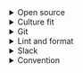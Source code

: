 <details>
<summary>Open source</summary>

1. [Complete guide to open source - how to contribute](https://youtu.be/yzeVMecydCE)
1. [github: abhisheknaiidu/awesome-github-profile-readme](https://github.com/abhisheknaiidu/awesome-github-profile-readme/pulls)

</details>

<details>
<summary>Culture fit</summary>

1. [12. 사고를 쳐도 혼나지 않는 회사](https://brunch.co.kr/@svillustrated/13)

</details>

<details>
<summary>Git</summary>

1. [GitLens Extension in Visual Studio Code](https://youtu.be/C6wMNoe78oc)
1. [13 Advanced (but useful) Git Techniques and Shortcuts](https://youtu.be/ecK3EnyGD8o)
1. [github: tiimgreen/github-cheat-sheet](https://github.com/tiimgreen/github-cheat-sheet)
1. [8.3 Customizing Git - Git Hooks](https://git-scm.com/book/en/v2/Customizing-Git-Git-Hooks)
1. [Github: tiimgreen/github-cheat-sheet](https://github.com/tiimgreen/github-cheat-sheet)
1. [Git for Professionals Tutorial - Tools & Concepts for Mastering Version Control with Git](https://youtu.be/Uszj_k0DGsg)
1. [Using Git with Visual Studio Code (Official Beginner Tutorial)](https://youtu.be/i_23KUAEtUM)
1. [How to use GitHub Desktop: The easy tutorial(Part1)](https://youtu.be/RPagOAUx2SQ)
1. [stefanzweifel/git-auto-commit-action](https://github.com/stefanzweifel/git-auto-commit-action)
1. [Git and GitHub Beginner Tutorial 7 - Git Tags - what, why, when and how](https://youtu.be/govmXpDGLpo)
1. [How to Release Code With Github](https://youtu.be/Ob9llA_QhQY)
1. [18. Git for beginners. Tags in Git. How to use Git tags?](https://youtu.be/vSsypsDRiMU)
1. [Get a Full GitHub Contribution Graph With a Few Lines of Code](https://youtu.be/YQ8Ay5ZaY-M)
1. [Youtube short: "Git" verified](https://youtube.com/shorts/oIGzfvBb6Hk?feature=share)
1. [쉽게 설명하는 Git 기초 2. git diff & 응 vscode 쓸거야](https://youtu.be/xD9GnHKveRk)
1. [git - commit message convention](https://doublesprogramming.tistory.com/256)
1. [stevemao/github-issue-templates](https://github.com/stevemao/github-issue-templates)
1. [🔥 super handy `git ac` alias](https://youtube.com/shorts/H2NuCNfdu5g?feature=share)
1. [Github blog - Pull request merge queue (public beta)](https://github.blog/changelog/2023-02-08-pull-request-merge-queue-public-beta/)

</details>

<details>
<summary>Lint and format</summary>

1. [Why I always use ESLint in my projects](https://youtu.be/ZuDIXV94Z1w)
1. [ESLint with VSCode, Prettier, Husky and React For Beginners](https://youtu.be/ZXW6Jn6or1w)

</details>

<details>
<summary>Slack</summary>

1. [Slack app directory: slagram](https://harborx-xyz.slack.com/apps)
1. [Github: slackapi/node-slack-sdk](https://github.com/slackapi/node-slack-sdk)

</details>

<details>
<summary>Convention</summary>

1. [Naming convention for environment variables files?](https://stackoverflow.com/questions/55458239/naming-convention-for-environment-variables-files)
1. [What language is a .env file written in?](https://stackoverflow.com/questions/56808232/what-language-is-a-env-file-written-in)
1. [Ruby on Jets docs: env files convention](https://rubyonjets.com/docs/env-files/)
1. [Pandas docs: commit convention](https://pandas.pydata.org/docs/development/contributing.html#committing-your-code)

</details>
